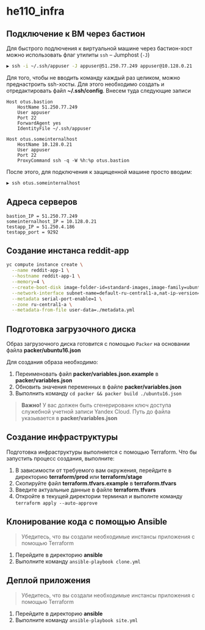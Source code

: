 # he110_infra

## Подключение к ВМ через бастион

Для быстрого подлючения к виртуальной машине через бастион-хост можно использовать флаг утилиты `ssh` – Jumphost (`-J`)

```bash
▶ ssh -i ~/.ssh/appuser -J appuser@51.250.77.249 appuser@10.128.0.21
```

Для того, чтобы не вводить команду каждый раз целиком, можно преднастроить ssh-хосты. Для этого необходимо создать и отредактировать файл **~/.ssh/config**. Внесем туда следующие записи

```
Host otus.bastion
    HostName 51.250.77.249
    User appuser
    Port 22
    ForwardAgent yes
    IdentityFile ~/.ssh/appuser

Host otus.someinternalhost
    HostName 10.128.0.21
    User appuser
    Port 22
    ProxyCommand ssh -q -W %h:%p otus.bastion
```

После этого, для подключения к защищенной машине просто вводим:

```bash
▶ ssh otus.someinternalhost
```

## Адреса серверов

```
bastion_IP = 51.250.77.249
someinternalhost_IP = 10.128.0.21
testapp_IP = 51.250.4.186
testapp_port = 9292
```

## Создание инстанса reddit-app

```bash
yc compute instance create \
  --name reddit-app-1 \
  --hostname reddit-app-1 \
  --memory=4 \
  --create-boot-disk image-folder-id=standard-images,image-family=ubuntu-1604-lts,size=10GB \
  --network-interface subnet-name=default-ru-central1-a,nat-ip-version=ipv4 \
  --metadata serial-port-enable=1 \
  --zone ru-central1-a \
  --metadata-from-file user-data=./metadata.yml
```

## Подготовка загрузочного диска

Образ загрузочного диска готовится с помощью `Packer` на основании файла **packer/ubuntu16.json**

Для создания образа необходимо:

1. Переименовать файл **packer/variables.json.example** в **packer/variables.json**
2. Обновить значения переменных в файле **packer/variables.json**
3. Выполнить команду `cd packer && packer build ./ubuntu16.json`

> **Важно!** У вас должен быть сгенерированн ключ доступа служебной учетной записи Yandex Cloud. Путь до файла указывается в **packer/variables.json**


## Создание инфраструктуры

Подготовка инфраструктуры выполняется с помощью Terraform. Что бы запустить процесс создания, выполните:

1. В зависимости от требуемого вам окружения, перейдите в директорию **terraform/prod** или **terraform/stage**
2. Скопируйте файл **terraform.tfvars.example** в **terraform.tfvars**
3. Введите актуальные данные в файле **terraform.tfvars**
4. Откройте в текущей директории терминал и выполнте команду `terraform apply --auto-approve`

## Клонирование кода с помощью Ansible

> Убедитесь, что вы создали необходимые инстансы приложения с помощью Terraform

1. Перейдите в директорию **ansible**
2. Выполните команду `ansible-playbook clone.yml`

## Деплой приложения

> Убедитесь, что вы создали необходимые инстансы приложения с помощью Terraform

1. Перейдите в директорию **ansible**
2. Выполните команду `ansible-playbook site.yml`

